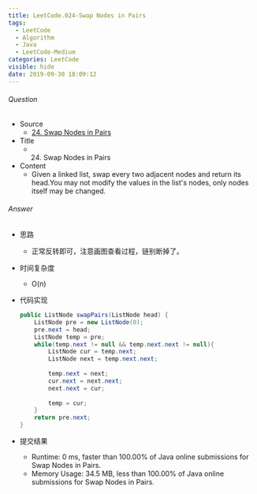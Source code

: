 ```yaml
---
title: LeetCode.024-Swap Nodes in Pairs
tags:
  - LeetCode
  - Algorithm
  - Java
  - LeetCode-Medium
categories: LeetCode
visible: hide
date: 2019-09-30 18:09:12
---
```

###### Question
- Source
	- [24. Swap Nodes in Pairs]() 
- Title
	- 24. Swap Nodes in Pairs 
- Content
	- Given a linked list, swap every two adjacent nodes and return its head.You may not modify the values in the list's nodes, only nodes itself may be changed.
<!--more-->

###### Answer
- 思路
	- 正常反转即可，注意画图查看过程，链别断掉了。
- 时间复杂度
	- O(n) 	
- 代码实现

	```Java
	public ListNode swapPairs(ListNode head) {
        ListNode pre = new ListNode(0);
        pre.next = head;
        ListNode temp = pre;
        while(temp.next != null && temp.next.next != null){
            ListNode cur = temp.next;
            ListNode next = temp.next.next;
            
            temp.next = next;
            cur.next = next.next;
            next.next = cur;
            
            temp = cur;
        }
        return pre.next;
    }
	```
- 提交结果
	- Runtime: 0 ms, faster than 100.00% of Java online submissions for Swap Nodes in Pairs.
	- Memory Usage: 34.5 MB, less than 100.00% of Java online submissions for Swap Nodes in Pairs.
